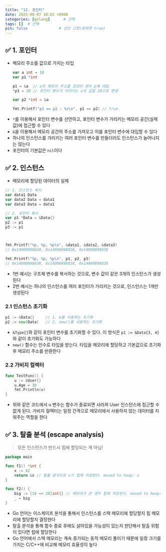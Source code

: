 ```yaml
---
title: "12. 포인터"
date: 2025-08-07 18:02 +0900
categories: [golang]      # 선택
tags: []  # 선택
pin: false              # 상단 고정(원하면 true)
---
```

## ✅ 1. 포인터
- 메모리 주소를 값으로 가지는 타입
	```go
	var a int = 10
	var p1 *int

	p1 = &a  // a의 메모리 주소를 포인터 변수 p에 대입
	*p1 = 20 // 포인터 변수가 가리키는 a의 값을 20으로 변경

	var p2 *int = &a

	fmt.Printf("p1 == p2 : %v\n", p1 == p2) // true
	```
- `*`를 이용해서 포인터 변수를 선언하고, 포인터 변수가 가리키는 메모리 공간(실제 값)에 접근할 수 있다
- `&`을 이용해서 메모리 공간의 주소를 가져오고 이를 포인터 변수에 대입할 수 있다
- 하나의 인스턴스를 가리키는 여러 포인터 변수를 만들더라도 인스턴스가 늘어나지는 않는다
- 포인터의 기본값은 `nil`이다

## ✅ 2. 인스턴스
- 메모리에 할당된 데이터의 실체

```go
// 1. 인스턴스 복사
var data1 Data
var data2 Data = data1
var data3 Data = data1

// 2. 포인터 복사
var p1 *Data = &Data{}
p2 := p1
p3 := p1



fmt.Printf("%p, %p, %p\n", &data1, &data2, &data3) 
// 0x14000098020, 0x14000098028, 0x14000098030

fmt.Printf("%p, %p, %p\n", p1, p2, p3)             
// 0x14000098038, 0x14000098038, 0x14000098038
```

- 1번 예시는 구조체 변수를 복사하는 것으로, 변수 값이 같은 3개의 인스턴스가 생성된다
- 2번 예시는 하나의 인스턴스를 여러 포인터가 가리키는 것으로, 인스턴스는 1개만 생성된다

### 2.1 인스턴스 초기화
```go
p1 := &Data{}     // 1. &를 사용하는 초기화
p2 := new(Data)   // 2. new()를 사용하는 초기화
```
- `&Type{}`와 같이 포인터 변수를 초기화할 수 있다. 이 방식은 `p1 := &Data{3, 4}`와 같이 초기화도 가능하다
- `new()` 함수는 인수로 타입을 받는다. 타입을 메모리에 할당하고 기본값으로 초기화 후 메모리 주소를 반환한다

### 2.2 가비지 컬렉터
```go
func TestFunc() {
	u := &User{}
	u.Age = 30
	fmt.Println(u)
}
```
- 위와 같은 코드에서 u 변수는 함수가 종료되면 사라져 User 인스턴스에 접근할 수 없게 된다. 가비지 컬렉터는 일정 간격으로 메모리에서 사용하지 않는 데이터를 지워주는 역할을 한다


## ✅ 3. 탈출 분석 (escape analysis)
> 모든 인스턴스가 반드시 힙에 할당되는 게 아님!

```go
package main

func f1() *int {
	x := 42
	return &x // 탈출 분석으로 x가 힙에 저장된다. moved to heap: x
}

func f2() {
	big := [10 << 20]int{} // 메모리가 큰 경우 힙에 저장된다. moved to heap: big
	_ = big
}
```

- Go 언어는 이스케이프 분석을 통해서 인스턴스를 스택 메모리에 할당할지 힙 메모리에 할당할지 결정한다
- 탈출 분석을 통해 함수 종료 후에도 살아있을 가능성이 있는지 판단해서 탈출 위험이 있다면 힙에 할당한다
- Go 언어에서 스택 메모리는 계속 증가되는 동적 메모리 풀이기 때문에 일정 크기를 가지는 C/C++에 비교해 메모리 효율성이 높다
